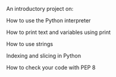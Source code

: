 An introductory project on:

How to use the Python interpreter

How to print text and variables using print

How to use strings

Indexing and slicing in Python

How to check your code with PEP 8
